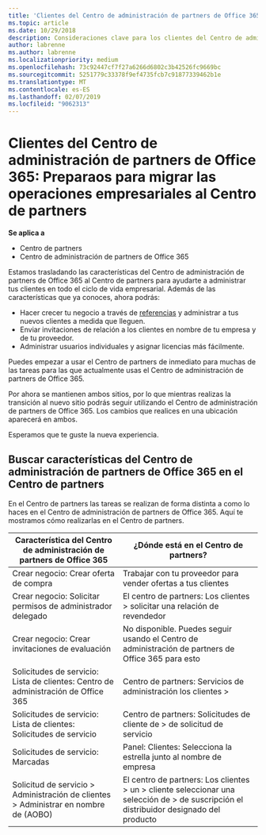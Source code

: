 ```yaml
---
title: 'Clientes del Centro de administración de partners de Office 365: vuestras operaciones empresariales se están moviendo al Centro de partners| Centros de partners'
ms.topic: article
ms.date: 10/29/2018
description: Consideraciones clave para los clientes del Centro de administración de partners de Office 365 al migrar al Centro de partners
author: labrenne
ms.author: labrenne
ms.localizationpriority: medium
ms.openlocfilehash: 73c92447cf7f27a6266d6802c3b42526fc9669bc
ms.sourcegitcommit: 5251779c33378f9ef4735fcb7c91877339462b1e
ms.translationtype: MT
ms.contentlocale: es-ES
ms.lasthandoff: 02/07/2019
ms.locfileid: "9062313"
---
```

# <a name="office-365-partner-admin-center-customers-get-ready-to-move-business-operations-to-partner-center"></a>Clientes del Centro de administración de partners de Office 365: Preparaos para migrar las operaciones empresariales al Centro de partners

**Se aplica a** 

- Centro de partners
- Centro de administración de partners de Office 365

Estamos trasladando las características del Centro de administración de partners de Office 365 al Centro de partners para ayudarte a administrar tus clientes en todo el ciclo de vida empresarial. Además de las características que ya conoces, ahora podrás: 

*  Hacer crecer tu negocio a través de [referencias](referrals.md) y administrar a tus nuevos clientes a medida que lleguen.
*  Enviar invitaciones de relación a los clientes en nombre de tu empresa y de tu proveedor.
*  Administrar usuarios individuales y asignar licencias más fácilmente.

Puedes empezar a usar el Centro de partners de inmediato para muchas de las tareas para las que actualmente usas el Centro de administración de partners de Office 365. 

Por ahora se mantienen ambos sitios, por lo que mientras realizas la transición al nuevo sitio podrás seguir utilizando el Centro de administración de partners de Office 365. Los cambios que realices en una ubicación aparecerá en ambos.

Esperamos que te guste la nueva experiencia.

## <a name="find-office-365-partner-admin-center-features-in-partner-center"></a>Buscar características del Centro de administración de partners de Office 365 en el Centro de partners

En el Centro de partners las tareas se realizan de forma distinta a como lo haces en el Centro de administración de partners de Office 365. Aquí te mostramos cómo realizarlas en el Centro de partners.

| Característica del Centro de administración de partners de Office 365                       | ¿Dónde está en el Centro de partners? | 
|   -----------------------------------------------  | -------------- |
| Crear negocio: Crear oferta de compra | Trabajar con tu proveedor para vender ofertas a tus clientes |
| Crear negocio: Solicitar permisos de administrador delegado | El centro de partners: Los clientes > solicitar una relación de revendedor |
| Crear negocio: Crear invitaciones de evaluación | No disponible. Puedes seguir usando el Centro de administración de partners de Office 365 para esto |
| Solicitudes de servicio: Lista de clientes: Centro de administración de Office 365 | Centro de partners: Servicios de administración los clientes > |
| Solicitudes de servicio: Lista de clientes: Solicitudes de servicio | Centro de partners: Solicitudes de cliente de > de solicitud de servicio |
| Solicitudes de servicio: Marcadas | Panel: Clientes: Selecciona la estrella junto al nombre de empresa |
| Solicitud de servicio > Administración de clientes > Administrar en nombre de (AOBO) | El centro de partners: Los clientes > un > cliente seleccionar una selección de > de suscripción el distribuidor designado del producto |

